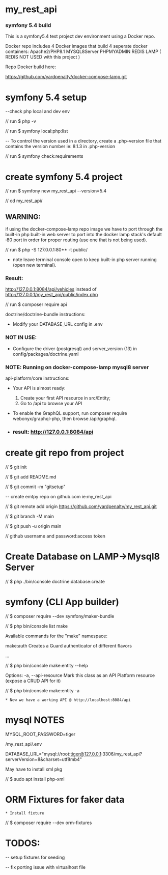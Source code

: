 # my_rest_api
### symfony 5.4 build

This is a symfony5.4 test project dev environment using a Docker repo.

Docker repo includes 4 Docker images that build 4 seperate docker containers:
Apache2/PHP8.1 
MYSQL8Server 
PHPMYADMIN
REDIS LAMP ( REDIS NOT USED with this project )

Repo Docker build here:

https://github.com/yardpenalty/docker-compose-lamp.git

# symfony 5.4 setup
--check php local and dev env

// run $ php -v

// run $ symfony local:php:list 

-- To control the version used in a directory, create a .php-version file that contains the 
version number ie: 8.1.3 in .php-version

// run $ symfony check:requirements
# create symfony 5.4 project
// run $ symfony new my_rest_api --version=5.4

//  cd my_rest_api/

## WARNING: 

if using the docker-compose-lamp repo image 
we have to port through the built-in php built-in web server to port into the docker lamp stack's default :80
port in order for proper routing (use one that is not being used). 

// run $ php -S 127.0.0.1:80** -t public/

  * note leave terminal console open to keep built-in php server running (open new terminal).

### Result:
http://127.0.0.1:8084/api/vehicles instead of http://127.0.0.1/my_rest_api/public/index.php

// run $ composer require api

 doctrine/doctrine-bundle  instructions:

  * Modify your DATABASE_URL config in .env

### NOT IN USE: 
  
  * Configure the driver (postgresql) and 
    server_version (13) in config/packages/doctrine.yaml
 
### NOTE: Running on docker-compose-lamp mysql8 server
 
 api-platform/core  instructions:

  * Your API is almost ready:
    1. Create your first API resource in src/Entity;
    2. Go to /api to browse your API

  * To enable the GraphQL support, run composer require webonyx/graphql-php,
    then browse /api/graphql.

  * ### result: http://127.0.0.1:8084/api
# create git repo from project
//     $ git init

//     $ git add README.md

//     $ git commit -m "gitsetup"

-- create emtpy repo on github.com ie:my_rest_api

//     $ git remote add origin https://github.com/yardpenalty/my_rest_api.git

//     $ git branch -M main

//     $ git push -u origin main

//      github username and password:access token

# Create Database on LAMP->Mysql8 Server
 
//      $ php ./bin/console doctrine:database:create

# symfony (CLI App builder)

//      $ composer require --dev symfony/maker-bundle

//      $ php bin/console list make

Available commands for the "make" namespace:

  make:auth                   Creates a Guard authenticator of different flavors
    
  ...

//	$ php bin/console make:entity --help

  Options:
  -a, --api-resource    Mark this class as an API Platform resource (expose a CRUD API for it)


//      $ php bin/console make:entity -a

	* Now we have a working API @ http://localhost:8084/api

# mysql NOTES

MYSQL_ROOT_PASSWORD=tiger

/my_rest_api/.env 

DATABASE_URL="mysql://root:tiger@127.0.0.1:3306/my_rest_api?serverVersion=8&charset=utf8mb4"

May have to install xml pkg


  //  $ sudo apt install php-xml
  
# ORM Fixtures for faker data

	* Install fixture 
//    $ composer require --dev orm-fixtures

  

# TODOS: 
-- setup fixtures for seeding

-- fix porting issue with virtualhost file

